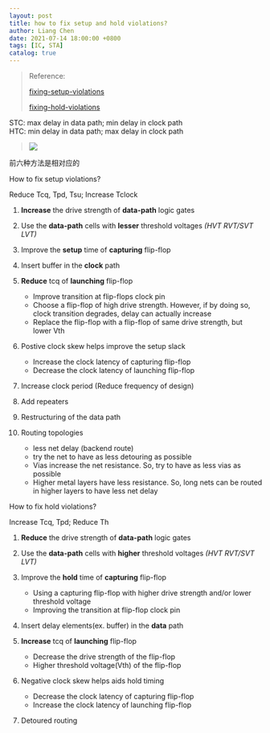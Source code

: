 ```yaml
---
layout: post
title: how to fix setup and hold violations?
author: Liang Chen
date: 2021-07-14 18:00:00 +0800
tags: [IC, STA]
catalog: true
---
```


> Reference: 
>
> [fixing-setup-violations](https://vlsiuniverse.blogspot.com/2017/02/fixing-setup-violations.html)
>
> [fixing-hold-violations](https://vlsiuniverse.blogspot.com/2017/02/fixing-hold-violations.html)

STC: max delay in data path; min delay in clock path  
HTC: min delay in data path; max delay in clock path

> ![]({{site.url}}/img/in-post/notes/sta_lchen.jpg)

前六种方法是相对应的

How to fix setup violations?

Reduce Tcq, Tpd, Tsu; Increase Tclock

1. **Increase** the drive strength of **data-path** logic gates

2. Use the **data-path** cells with **lesser** threshold voltages *(HVT RVT/SVT LVT)*

3. Improve the **setup** time of **capturing** flip-flop

4. Insert buffer in the **clock** path

5. **Reduce** tcq of **launching** flip-flop

    - Improve transition at flip-flops clock pin  
    - Choose a flip-flop of high drive strength. However, if by doing so, clock transition degrades, delay can actually increase  
    - Replace the flip-flop with a flip-flop of same drive strength, but lower Vth

6. Postive clock skew helps improve the setup slack

    - Increase the clock latency of capturing flip-flop  
    - Decrease the clock latency of launching flip-flop

7. Increase clock period (Reduce frequency of design)

8. Add repeaters

9. Restructuring of the data path

10. Routing topologies

    - less net delay (backend route)  
    - try the net to have as less detouring as possible  
    - Vias increase the net resistance. So, try to have as less vias as possible  
    - Higher metal layers have less resistance. So, long nets can be routed in higher layers to have less net delay

How to fix hold violations?

Increase Tcq, Tpd; Reduce Th

1. **Reduce** the drive strength of **data-path** logic gates

2. Use the **data-path** cells with **higher** threshold voltages *(HVT RVT/SVT LVT)*

3. Improve the **hold** time of **capturing** flip-flop

    - Using a capturing flip-flop with higher drive strength and/or lower threshold voltage  
    - Improving the transition at flip-flop clock pin

4. Insert delay elements(ex. buffer) in the **data** path

5. **Increase** tcq of **launching** flip-flop

    - Decrease the drive strength of the flip-flop  
    - Higher threshold voltage(Vth) of the flip-flop

6. Negative clock skew helps aids hold timing

    - Decrease the clock latency of capturing flip-flop  
    - Increase the clock latency of launching flip-flop

7. Detoured routing
